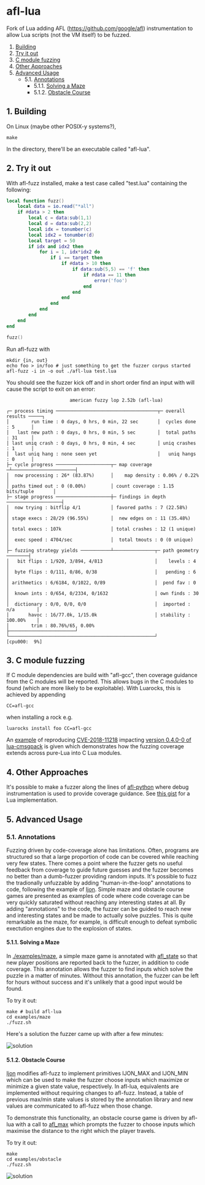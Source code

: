 # afl-lua
Fork of Lua adding AFL (https://github.com/google/afl) instrumentation to allow Lua scripts (not the VM itself) to be fuzzed.

1. [Building](#Building)
2. [Try it out](#Tryitout)
3. [C module fuzzing](#Cmodulefuzzing)
4. [Other Approaches](#OtherApproaches)
5. [Advanced Usage](#AdvancedUsage)
	* 5.1. [Annotations](#Annotations)
		* 5.1.1. [Solving a Maze](#SolvingaMaze)
		* 5.1.2. [Obstacle Course](#ObstacleCourse)


##  1. <a name='Building'></a>Building

On Linux (maybe other POSIX-y systems?), 

```
make
```

In the directory, there'll be an executable called "afl-lua".

##  2. <a name='Tryitout'></a>Try it out

With afl-fuzz installed, make a test case called "test.lua" containing the following:

```lua
local function fuzz()
    local data = io.read("*all")
    if #data > 2 then
        local c = data:sub(1,1)
        local d = data:sub(2,2)
        local idx = tonumber(c)
        local idx2 = tonumber(d)
        local target = 50
        if idx and idx2 then
            for i = 1, idx*idx2 do
                if i == target then
                    if #data > 10 then
                        if data:sub(5,5) == 'f' then
                            if #data == 11 then
                                error('foo')
                            end
                        end
                    end
                end
            end
        end
    end
end

fuzz()
```

Run afl-fuzz with

```
mkdir {in, out}
echo foo > in/foo # just something to get the fuzzer corpus started
afl-fuzz -i in -o out ./afl-lua test.lua
```

You should see the fuzzer kick off and in short order find an input with will cause the script to exit on an error:

```
                       american fuzzy lop 2.52b (afl-lua)

┌─ process timing ─────────────────────────────────────┬─ overall results ─────┐
│        run time : 0 days, 0 hrs, 0 min, 22 sec       │  cycles done : 5      │
│   last new path : 0 days, 0 hrs, 0 min, 5 sec        │  total paths : 31     │
│ last uniq crash : 0 days, 0 hrs, 0 min, 4 sec        │ uniq crashes : 1      │
│  last uniq hang : none seen yet                      │   uniq hangs : 0      │
├─ cycle progress ────────────────────┬─ map coverage ─┴───────────────────────┤
│  now processing : 26* (83.87%)      │    map density : 0.06% / 0.22%         │
│ paths timed out : 0 (0.00%)         │ count coverage : 1.15 bits/tuple       │
├─ stage progress ────────────────────┼─ findings in depth ────────────────────┤
│  now trying : bitflip 4/1           │ favored paths : 7 (22.58%)             │
│ stage execs : 28/29 (96.55%)        │  new edges on : 11 (35.48%)            │
│ total execs : 107k                  │ total crashes : 12 (1 unique)          │
│  exec speed : 4704/sec              │  total tmouts : 0 (0 unique)           │
├─ fuzzing strategy yields ───────────┴───────────────┬─ path geometry ────────┤
│   bit flips : 1/920, 3/894, 4/813                   │    levels : 4          │
│  byte flips : 0/111, 0/86, 0/38                     │   pending : 6          │
│ arithmetics : 6/6184, 0/1022, 0/89                  │  pend fav : 0          │
│  known ints : 0/654, 0/2334, 0/1632                 │ own finds : 30         │
│  dictionary : 0/0, 0/0, 0/0                         │  imported : n/a        │
│       havoc : 16/77.0k, 1/15.0k                     │ stability : 100.00%    │
│        trim : 80.76%/65, 0.00%                      ├────────────────────────┘
└─────────────────────────────────────────────────────┘          [cpu000:  9%]
```
##  3. <a name='Cmodulefuzzing'></a>C module fuzzing

If C module dependencies are build with "afl-gcc", then coverage guidance from the C modules will be reported. This allows
bugs in the C modules to found (which are more likely to be exploitable). With Luarocks, this is achieved by appending

```
CC=afl-gcc
```
when installing a rock e.g.

```
luarocks install foo CC=afl-gcc
```

An [example](./examples/lua-cmsgpack/fuzz.sh) of reproducing [CVE-2018-11218](http://antirez.com/news/119) impacting [version 0.4.0-0 of lua-cmsgpack](https://github.com/antirez/lua-cmsgpack/tree/0.4.0) is given
which demonstrates how the fuzzing coverage extends across pure-Lua into C Lua modules.

##  4. <a name='OtherApproaches'></a>Other Approaches

It's possible to make a fuzzer along the lines of [afl-python](https://github.com/jwilk/python-afl) where debug instrumentation is used to provide coverage guidance. See [this gist](https://gist.github.com/stevenjohnstone/2236f632bb58697311cd01ea1cafbbc6) for a Lua implementation. 


##  5. <a name='AdvancedUsage'></a>Advanced Usage

###  5.1. <a name='Annotations'></a>Annotations

Fuzzing driven by code-coverage alone has limitations. Often, programs are structured so that a large proportion of code
can be covered while reaching very few states. There comes a point where the fuzzer gets no useful feedback from coverage
to guide future guesses and the fuzzer becomes no better than a dumb-fuzzer providing random inputs. It's possible to fuzz
the tradionally unfuzzable by adding "human-in-the-loop" annotations to code, following the example of
[Ijon](https://github.com/RUB-SysSec/ijon). Simple maze and obstacle course games are presented as examples of code where
code coverage can be very quickly saturated without reaching any interesting states at all. By adding "annotations" to the
code, the fuzzer can be guided to reach new and interesting states and be made to actually solve puzzles. This is quite
remarkable as the maze, for example, is difficult enough to defeat symbolic exectution engines due to the explosion of states.

####  5.1.1. <a name='SolvingaMaze'></a>Solving a Maze

In [./examples/maze](/examples/maze), a simple maze game is annotated with [afl_state](examples/maze/maze.lua#L31) so that
new player positions are reported back to the fuzzer, in addition to code coverage. This annotation allows the fuzzer to
find inputs which solve the puzzle in a matter of minutes. Without this annotation, the fuzzer can be left for hours without
success and it's unlikely that a good input would be found.

To try it out:

```
make # build afl-lua
cd examples/maze
./fuzz.sh
```

Here's a solution the fuzzer came up with after a few minutes:

![solution](./examples/maze/maze.svg)

####  5.1.2. <a name='ObstacleCourse'></a>Obstacle Course

[Ijon](https://github.com/RUB-SysSec/ijon) modifies afl-fuzz to implement primitives IJON_MAX and IJON_MIN which can be used to make the fuzzer choose inputs which maximize or minimize a given state value, respectively.
In afl-lua, equivalents are implemented without requiring changes to afl-fuzz. Instead, a table of previous max/min state values is stored by the annotation library and new values are communicated to afl-fuzz when those
change.

To demonstrate this functionality, an obstacle course game is driven by afl-lua with
a call to [afl_max](/examples/obstacles/obstacle.lua#L33) which prompts the fuzzer to choose inputs which maximise the
distance to the right which the player travels.

To try it out:

```
make
cd examples/obstacle
./fuzz.sh
```

![solution](./examples/obstacles/obstacle.svg)






